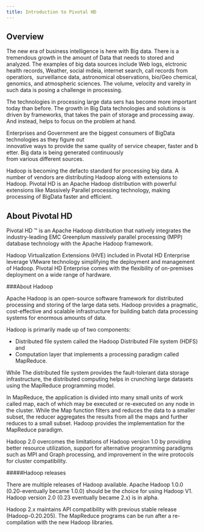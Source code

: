 ```yaml
---
title: Introduction to Pivotal HD
---
```


Overview
-------
The new era of business intelligence is here with Big data. There is a tremendous growth in the amount of Data that needs to stored and analyzed. The examples of big data sources include Web logs, elctronic health records, Weather, social mdeia, internet search, call records from operatiors,  surveillance data, astronomical observations, bio/Geo chemical, genomics, and atmospheric sciences. The volume, velocity and vareity in such data is posing a challenge in processing.  

The technologies in processing large data sers has become more important today than before. The growth in Big Data technologies and solutions is driven by frameworks, that takes the pain of storage and processing away. And instead, helps to focus on the problem at hand.  
 
Enterprises and Government are the biggest consumers of BigData technologies as they figure out innovative ways to provide the same quality of service cheaper, faster and better. Big data is being generated continuously from various different sources.  
 
Hadoop is becoming the defacto standard for processing big data. A number of vendors are distributing Hadoop along with extensions to Hadoop. Pivotal HD is an Apache Hadoop distribution with powerful extensions like Massively Parallel processing technology, making processing of BigData faster and efficient.  

About Pivotal HD
----------------

Pivotal HD ™ is an Apache Hadoop distribution that natively integrates the industry-leading EMC Greenplum massively parallel processing (MPP) database technology with the Apache Hadoop framework.

Hadoop Virtualization Extensions (HVE) included in Pivotal HD Enterprise leverage VMware technology simplifying the deployment and management of Hadoop. Pivotal HD Enterprise comes with the flexibility of on-premises deployment on a wide range of hardware.

###About Hadoop

Apache Hadoop is an open-source software framework for distributed processing and storing of the large data sets. Hadoop provides a pragmatic, cost-effective and scalable infrastructure for building batch data processing systems for enormous amounts of data.

Hadoop is primarily made up of two components:

* Distributed file system called the Hadoop Distributed File system (HDFS) and 
* Computation layer that implements a processing paradigm called MapReduce.

While The distributed file system provides the fault-tolerant data storage infrastructure, the distributed computing helps in crunching large datasets using the MapReduce programming model.

In MapReduce, the application is divided into many small units of work called map, each of which may be executed or re-executed on any node in the cluster. While the Map function filters and reduces the data to a smaller subset, the reducer aggregates the results from all the maps and further reduces to a small subset. Hadoop provides the implementation for the MapReduce paradigm.

Hadoop 2.0 overcomes the limitations of Hadoop version 1.0 by providing better resource utilization, support for alternative programming paradigms such as MPI and Graph processing, and improvement in the wire protocols for cluster compatibility.

#####Hadoop releases

There are multiple releases of Hadoop available. Apache Hadoop 1.0.0 (0.20-eventually became 1.0.0) should be the choice for using Hadoop V1. Hadoop version 2.0 (0.23 eventually became 2.x) is in alpha.

Hadoop 2.x maintains API compatibility with previous stable release (Hadoop-0.20.205). The MapReduce programs can be run after a re-compilation with the new Hadoop libraries.

